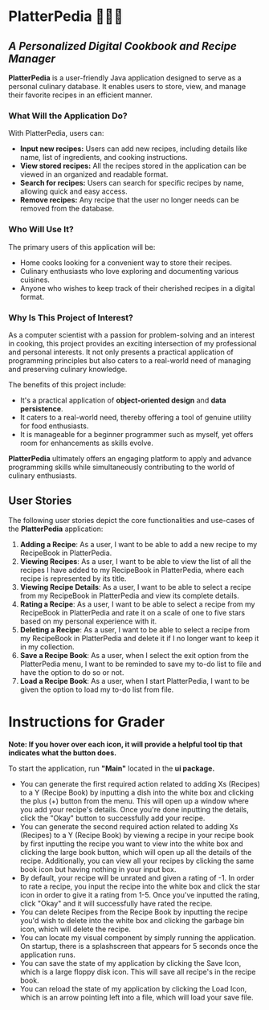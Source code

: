 # PlatterPedia 🧑‍🍳🥘
## _A Personalized Digital Cookbook and Recipe Manager_

**PlatterPedia** is a user-friendly Java application designed to serve as a personal culinary database. It enables users to store, view, and manage their favorite recipes in an efficient manner.

### What Will the Application Do?

With PlatterPedia, users can:
- **Input new recipes:** Users can add new recipes, including details like name, list of ingredients, and cooking instructions.
- **View stored recipes:** All the recipes stored in the application can be viewed in an organized and readable format.
- **Search for recipes:** Users can search for specific recipes by name, allowing quick and easy access.
- **Remove recipes:** Any recipe that the user no longer needs can be removed from the database.

### Who Will Use It?

The primary users of this application will be:
- Home cooks looking for a convenient way to store their recipes.
- Culinary enthusiasts who love exploring and documenting various cuisines.
- Anyone who wishes to keep track of their cherished recipes in a digital format.

### Why Is This Project of Interest?

As a computer scientist with a passion for problem-solving and an interest in cooking, this project provides an exciting intersection of my professional and personal interests. It not only presents a practical application of programming principles but also caters to a real-world need of managing and preserving culinary knowledge.

The benefits of this project include:
- It's a practical application of **object-oriented design** and **data persistence**.
- It caters to a real-world need, thereby offering a tool of genuine utility for food enthusiasts.
- It is manageable for a beginner programmer such as myself, yet offers room for enhancements as skills evolve.

**PlatterPedia** ultimately offers an engaging platform to apply and advance programming skills while simultaneously contributing to the world of culinary enthusiasts.

## User Stories

The following user stories depict the core functionalities and use-cases of the **PlatterPedia** application:

1. **Adding a Recipe**: As a user, I want to be able to add a new recipe to my RecipeBook in PlatterPedia.
2. **Viewing Recipes**: As a user, I want to be able to view the list of all the recipes I have added to my RecipeBook in PlatterPedia, where each recipe is represented by its title.
3. **Viewing Recipe Details**: As a user, I want to be able to select a recipe from my RecipeBook in PlatterPedia and view its complete details.
4. **Rating a Recipe**: As a user, I want to be able to select a recipe from my RecipeBook in PlatterPedia and rate it on a scale of one to five stars based on my personal experience with it.
5. **Deleting a Recipe**: As a user, I want to be able to select a recipe from my RecipeBook in PlatterPedia and delete it if I no longer want to keep it in my collection.
6. **Save a Recipe Book**: As a user, when I select the exit option from the PlatterPedia menu, I want to be reminded to save my to-do list to file and have the option to do so or not.
7. **Load a Recipe Book**: As a user, when I start PlatterPedia, I want to be given the option to load my to-do list from file.

# Instructions for Grader
**Note: If you hover over each icon, it will provide a helpful tool tip that indicates what the button does.**

To start the application, run **"Main"** located in the **ui package.**

- You can generate the first required action related to adding Xs (Recipes) to a Y (Recipe Book) by inputting a dish into the white box and clicking the plus (+) button from the menu. This will open up a window where you add your recipe's details. Once you're done inputting the details, click the "Okay" button to successfully add your recipe.
- You can generate the second required action related to adding Xs (Recipes) to a Y (Recipe Book) by viewing a recipe in your recipe book by first inputting the recipe you want to view into the white box and clicking the large book button, which will open up all the details of the recipe. Additionally, you can view all your recipes by clicking the same book icon but having nothing in your input box. 
- By default, your recipe will be unrated and given a rating of -1. In order to rate a recipe, you input the recipe into the white box and click the star icon in order to give it a rating from 1-5. Once you've inputted the rating, click "Okay" and it will successfully have rated the recipe.
- You can delete Recipes from the Recipe Book by inputting the recipe you'd wish to delete into the white box and clicking the garbage bin icon, which will delete the recipe.
- You can locate my visual component by simply running the application. On startup, there is a splashscreen that appears for 5 seconds once the application runs.
- You can save the state of my application by clicking the Save Icon, which is a large floppy disk icon. This will save all recipe's in the recipe book. 
- You can reload the state of my application by clicking the Load Icon, which is an arrow pointing left into a file, which will load your save file.

